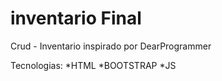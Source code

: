 # inventario Final
Crud - Inventario inspirado por DearProgrammer

Tecnologias:
*HTML 
*BOOTSTRAP
*JS
